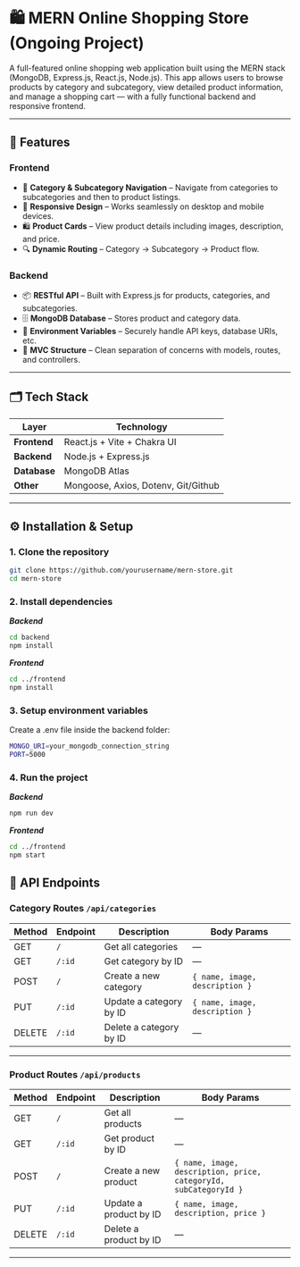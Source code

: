 # 🛍️ MERN Online Shopping Store (Ongoing Project)

A full-featured online shopping web application built using the MERN stack (MongoDB, Express.js, React.js, Node.js).
This app allows users to browse products by category and subcategory, view detailed product information, and manage a shopping cart — with a fully functional backend and responsive frontend.

---

## 🚀 Features  
### Frontend  
- 📂 **Category & Subcategory Navigation** – Navigate from categories to subcategories and then to product listings.  
- 📱 **Responsive Design** – Works seamlessly on desktop and mobile devices.  
- 🛍 **Product Cards** – View product details including images, description, and price.  
- 🔍 **Dynamic Routing** – Category → Subcategory → Product flow.  

### Backend  
- 📦 **RESTful API** – Built with Express.js for products, categories, and subcategories.  
- 🗄 **MongoDB Database** – Stores product and category data.  
- 🔐 **Environment Variables** – Securely handle API keys, database URIs, etc.  
- 📜 **MVC Structure** – Clean separation of concerns with models, routes, and controllers.

---

## 🗂️ Tech Stack

| Layer       | Technology |
|-------------|------------|
| **Frontend** | React.js + Vite + Chakra UI |
| **Backend**  | Node.js + Express.js |
| **Database** | MongoDB Atlas |
| **Other**    | Mongoose, Axios, Dotenv, Git/Github |

---  

## ⚙️ Installation & Setup
### 1. Clone the repository
```sh 
git clone https://github.com/yourusername/mern-store.git
cd mern-store
```
### 2. Install dependencies
***Backend***
```sh
cd backend
npm install
```

***Frontend***
```sh
cd ../frontend
npm install
```

### 3. Setup environment variables  
Create a .env file inside the backend folder:
```sh
MONGO_URI=your_mongodb_connection_string
PORT=5000
```

### 4. Run the project
***Backend***
```sh
npm run dev
```

***Frontend***
```sh
cd ../frontend
npm start
```

## 📌 API Endpoints  

### **Category Routes** `/api/categories`
| Method | Endpoint             | Description                  | Body Params |
|--------|----------------------|------------------------------|-------------|
| GET    | `/`                  | Get all categories           | — |
| GET    | `/:id`               | Get category by ID           | — |
| POST   | `/`                  | Create a new category        | `{ name, image, description }` |
| PUT    | `/:id`               | Update a category by ID      | `{ name, image, description }` |
| DELETE | `/:id`               | Delete a category by ID      | — |

---

### **Product Routes** `/api/products`
| Method | Endpoint             | Description                         | Body Params |
|--------|----------------------|-------------------------------------|-------------|
| GET    | `/`                  | Get all products                    | — |
| GET    | `/:id`               | Get product by ID                   | — |
| POST   | `/`                  | Create a new product                | `{ name, image, description, price, categoryId, subCategoryId }` |
| PUT    | `/:id`               | Update a product by ID              | `{ name, image, description, price }` |
| DELETE | `/:id`               | Delete a product by ID              | — |

---




